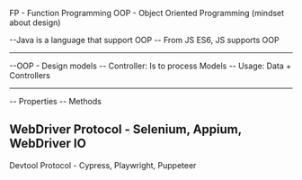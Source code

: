FP - Function Programming
OOP - Object Oriented Programming (mindset about design)

--Java is a language that support OOP
-- From JS ES6, JS supports OOP

---
--OOP - Design models
-- Controller: Is to process Models
-- Usage: Data + Controllers

---
-- Properties
-- Methods

WebDriver Protocol - Selenium, Appium, WebDriver IO
--

Devtool Protocol - Cypress, Playwright, Puppeteer